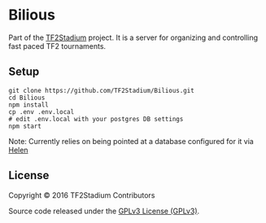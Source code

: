 # Bilious

Part of the [TF2Stadium](https://github.com/TF2Stadium) project. It is
a server for organizing and controlling fast paced TF2 tournaments.

## Setup

    git clone https://github.com/TF2Stadium/Bilious.git
    cd Bilious
    npm install
    cp .env .env.local
    # edit .env.local with your postgres DB settings
    npm start

Note: Currently relies on being pointed at a database configured for
it via [Helen](https://github.com/TF2Stadium/Helen)

## License

Copyright © 2016 TF2Stadium Contributors

Source code released under the
[GPLv3 License (GPLv3)](https://github.com/TF2Stadium/Frontend/blob/master/LICENSE).
